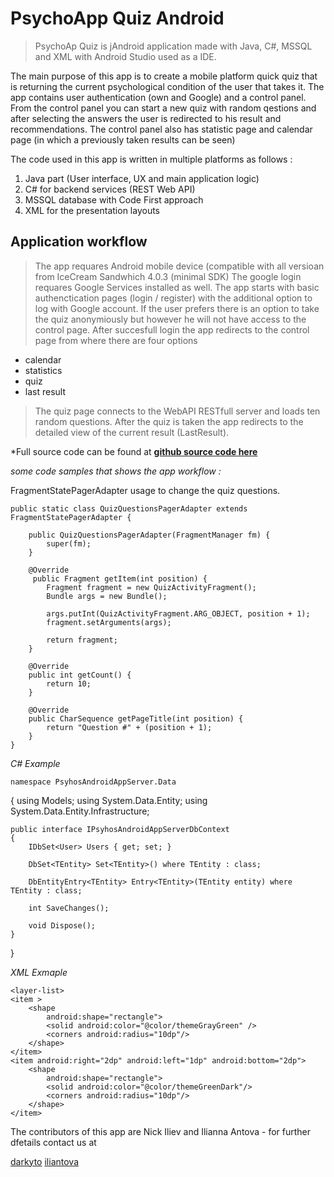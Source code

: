 PsychoApp Quiz Android
======================

> PsychoAp Quiz is jAndroid application made with Java, C#, MSSQL and
> XML with Android Studio used as a IDE.

The main purpose of this app is to create a mobile platform quick quiz that is returning the current psychological condition of the user that takes it.
The app contains user authentication (own and Google) and a control panel.
From the control panel you can start a new quiz with random qestions and after selecting the answers the user is redirected to his result and recommendations.
The control panel also has statistic page and calendar page (in which a previously taken results can be seen)

The code used in this app is written in multiple platforms as follows :

 1. Java part (User interface, UX and main application logic)
 2. C# for backend services (REST Web API)
 3. MSSQL database with Code First approach
 4. XML for the presentation layouts

Application workflow
--------------------

> The app requares Android mobile device (compatible with all versioan
> from IceCream Sandwhich 4.0.3 (minimal SDK) The google login requares
> Google Services installed as well. The app starts with basic
> authenctication pages (login / register) with the additional option to
> log with Google account. If the user prefers there is an option to
> take the quiz anonymiously but however he will not have access to the
> control page. After succesfull login the app redirects to the control
> page from where there are four options

 - calendar
 - statistics
 - quiz
 - last result

> The quiz page connects to the WebAPI RESTfull server and loads ten
> random questions. After the quiz is taken the app redirects to the
> detailed view of the current result (LastResult).

*Full source code can be found at
**[github source code here](https://github.com/iliantova/-What-s-the-Weather-Inside-you-Android-App)**

*some code samples that shows the app workflow :*

FragmentStatePagerAdapter usage to change the quiz questions.

    public static class QuizQuestionsPagerAdapter extends FragmentStatePagerAdapter {

        public QuizQuestionsPagerAdapter(FragmentManager fm) {
            super(fm);
        }
        
        @Override
         public Fragment getItem(int position) {
            Fragment fragment = new QuizActivityFragment();
            Bundle args = new Bundle();

            args.putInt(QuizActivityFragment.ARG_OBJECT, position + 1);
            fragment.setArguments(args);

            return fragment;
        }

        @Override
        public int getCount() {
            return 10;
        }

        @Override
        public CharSequence getPageTitle(int position) {
            return "Question #" + (position + 1);
        }
    }

*C# Example*

    namespace PsyhosAndroidAppServer.Data
{
    using Models;
    using System.Data.Entity;
    using System.Data.Entity.Infrastructure;

    public interface IPsyhosAndroidAppServerDbContext
    {
        IDbSet<User> Users { get; set; }

        DbSet<TEntity> Set<TEntity>() where TEntity : class;

        DbEntityEntry<TEntity> Entry<TEntity>(TEntity entity) where TEntity : class;

        int SaveChanges();

        void Dispose();
    }
}


*XML Exmaple*

    <layer-list>
    <item >
        <shape
            android:shape="rectangle">
            <solid android:color="@color/themeGrayGreen" />
            <corners android:radius="10dp"/>
        </shape>
    </item>
    <item android:right="2dp" android:left="1dp" android:bottom="2dp">
        <shape
            android:shape="rectangle">
            <solid android:color="@color/themeGreenDark"/>
            <corners android:radius="10dp"/>
        </shape>
    </item>
</layer-list>


The contributors of this app are Nick Iliev and Ilianna Antova - for further dfetails contact us at

[darkyto](https://github.com/darkyto)
[iliantova](https://github.com/iliantova)
